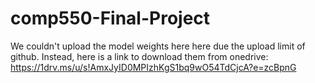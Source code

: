 # comp550-Final-Project

We couldn't upload the model weights here here due the upload limit of github. Instead, here is a link to download them from onedrive: https://1drv.ms/u/s!AmxJyID0MPIzhKgS1bq9wO54TdCjcA?e=zcBpnG

